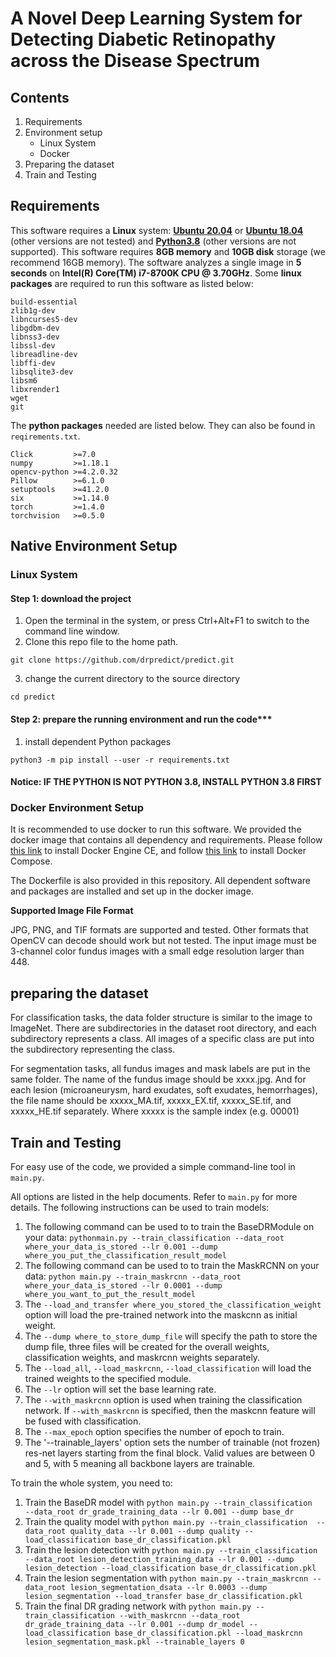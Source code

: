 # A Novel Deep Learning System for Detecting Diabetic Retinopathy across the Disease Spectrum

## Contents

1. Requirements
2. Environment setup
    * Linux System
    * Docker
3. Preparing the dataset
4. Train and Testing

## Requirements

This software requires a **Linux** system: [**Ubuntu 20.04**](https://ubuntu.com/download/desktop) or  [**Ubuntu 18.04**](https://ubuntu.com/download/desktop) (other versions are not tested)   and  [**Python3.8**](https://www.python.org) (other versions are not supported). This software requires **8GB memory** and **10GB disk** storage (we recommend 16GB memory). The software analyzes a single image in **5 seconds** on **Intel(R) Core(TM) i7-8700K CPU @ 3.70GHz**. Some **linux packages** are required to run this software as listed below:

```
build-essential
zlib1g-dev
libncurses5-dev
libgdbm-dev
libnss3-dev
libssl-dev
libreadline-dev
libffi-dev
libsqlite3-dev
libsm6
libxrender1
wget
git
```

The **python packages** needed are listed below. They can also be found in `reqirements.txt`.

```
Click         >=7.0
numpy         >=1.18.1
opencv-python >=4.2.0.32
Pillow        >=6.1.0
setuptools    >=41.2.0
six           >=1.14.0
torch         >=1.4.0
torchvision   >=0.5.0
```

## Native Environment Setup

### Linux System

#### Step 1: download the project
1. Open the terminal in the system, or press Ctrl+Alt+F1 to switch to the command line window.
1. Clone this repo file to the home path.

```
git clone https://github.com/drpredict/predict.git
```

3. change the current directory to the source directory

```
cd predict
```

#### Step 2: prepare the running environment and run the code***

1. install dependent Python packages

```
python3 -m pip install --user -r requirements.txt
```
#### Notice: IF THE PYTHON IS NOT PYTHON 3.8, INSTALL PYTHON 3.8 FIRST


### Docker Environment Setup

It is recommended to use docker to run this software. We provided the docker image that contains all dependency and requirements. Please follow [this link](https://docs.docker.com/docker-for-windows/install/) to install Docker Engine CE, and follow [this link](https://docs.docker.com/compose/install/) to install Docker Compose.

The Dockerfile is also provided in this repository. All dependent software and packages are installed and set up in the docker image.

**Supported Image File Format**

JPG, PNG, and TIF formats are supported and tested. Other formats that OpenCV can decode should work but not tested. The input image must be 3-channel color fundus images with a small edge resolution larger than 448.


## preparing the dataset

For classification tasks, the data folder structure is similar to the image to ImageNet. There are subdirectories in the dataset root directory, and each subdirectory represents a class. All images of a specific class are put into the subdirectory representing the class.

For segmentation tasks, all fundus images and mask labels are put in the same folder. The name of the fundus image should be xxxx.jpg. And for each lesion (microaneurysm, hard exudates, soft exudates, hemorrhages), the file name should be xxxxx_MA.tif, xxxxx_EX.tif, xxxxx_SE.tif, and xxxxx_HE.tif separately. Where xxxxx is the sample index (e.g. 00001)

## Train and Testing
For easy use of the code, we provided a simple command-line tool in `main.py`.

All options are listed in the help documents. Refer to `main.py` for more details. The following instructions can be used to train models:

1. The following command can be used to to train the BaseDRModule on your data: `pythonmain.py --train_classification --data_root where_your_data_is_stored --lr 0.001 --dump where_you_put_the_classification_result_model`
1. The following command can be used to to train the MaskRCNN on your data: `python main.py --train_maskrcnn --data_root where_your_data_is_stored --lr 0.0001 --dump where_you_want_to_put_the_result_model`
1. The `--load_and_transfer where_you_stored_the_classification_weight` option will load the pre-trained network into the maskcnn as initial weight.
1. The `--dump where_to_store_dump_file` will specify the path to store the dump file, three files will be created for the overall weights, classification weights, and maskrcnn weights separately.
1. The `--load_all`, `--load_maskrcnn`, `--load_classification` will load the trained weights to the specified module.
1. The `--lr` option will set the base learning rate.
1. The `--with_maskrcnn` option is used when training the classification network. If `--with_maskrcnn` is specified, then the maskcnn feature will be fused with classification.
1. The `--max_epoch` option specifies the number of epoch to train.
1. The '--trainable_layers' option sets the number of trainable (not frozen) res-net layers starting from the final block. Valid values are between 0 and 5, with 5 meaning all backbone layers are trainable.

To train the whole system, you need to:
1. Train the BaseDR model with `python main.py --train_classification  --data_root dr_grade_training_data --lr 0.001 --dump base_dr`
2. Train the quality model with `python main.py --train_classification  --data_root quality_data --lr 0.001 --dump quality --load_classification base_dr_classification.pkl`
3. Train the lesion detection with `python main.py --train_classification  --data_root lesion_detection_training_data --lr 0.001 --dump lesion_detection --load_classification base_dr_classification.pkl`
4. Train the lesion segmentation with `python main.py --train_maskrcnn --data_root lesion_segmentation_dsata --lr 0.0003 --dump lesion_segmentation --load_transfer base_dr_classification.pkl`
5. Train the final DR grading network with `python main.py --train_classification --with_maskrcnn --data_root dr_grade_training_data --lr 0.001 --dump dr_model --load_classification base_dr_classification.pkl --load_maskrcnn lesion_segmentation_mask.pkl --trainable_layers 0 `

